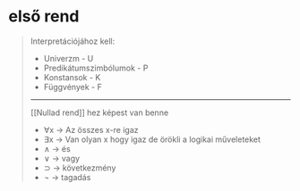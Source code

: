 # első rend

> Interpretációjához kell:
>
> - Univerzm - U
> - Predikátumszimbólumok - P
> - Konstansok - K
> - Függvények - F
>
> ______________________________________________________________________
>
> \[[Nullad rend]\] hez képest van benne
>
> - ∀x -> Az összes x-re igaz
> - ∃x -> Van olyan x hogy igaz
>   de
>   örökli a logikai műveleteket
> - ∧ -> és
> - ∨ -> vagy
> - ⊃ -> következmény
> - ¬ -> tagadás
